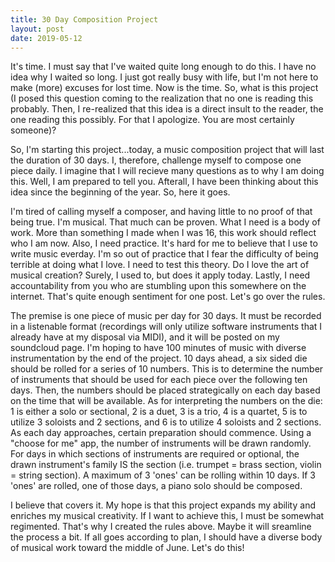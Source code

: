 ```yaml
---
title: 30 Day Composition Project
layout: post
date: 2019-05-12
---
```



It's time. I must say that I've waited quite long enough to do this. I have no idea why I waited so long. I just got really busy with life, but I'm not here to make (more) excuses for lost time. Now is the time. So, what is this project (I posed this question coming to the realization that no one is reading this probably. Then, I re-realized that this idea is a direct insult to the reader, the one reading this possibly. For that I apologize. You are most certainly someone)? 

So, I'm starting this project...today, a music composition project that will last the duration of 30 days. I, therefore, challenge myself to compose one piece daily. I imagine that I will recieve many questions as to why I am doing this. Well, I am prepared to tell you. Afterall, I have been thinking about this idea since the beginning of the year. So, here it goes. 

I'm tired of calling myself a composer, and having little to no proof of that being true. I'm musical. That much can be proven. What I need is a body of work. More than something I made when I was 16, this work should reflect who I am now. Also, I need practice. It's hard for me to believe that I use to write music everday. I'm so out of practice that I fear the difficulty of being terrible at doing what I love. I need to test this theory. Do I love the art of musical creation? Surely, I used to, but does it apply today. Lastly, I need accountability from you who are stumbling upon this somewhere on the internet. That's quite enough sentiment for one post. Let's go over the rules. 

The premise is one piece of music per day for 30 days. It must be recorded in a listenable format (recordings will only utilize software instruments that I already have at my disposal via MIDI), and it will be posted on my soundcloud page. I'm hoping to have 100 minutes of music with diverse instrumentation by the end of the project. 10 days ahead, a six sided die should be rolled for a series of 10 numbers. This is to determine the number of instruments that should be used for each piece over the following ten days. Then, the numbers should be placed strategically on each day based on the time that will be available. As for interpreting the numbers on the die: 1 is either a solo or sectional, 2 is a duet, 3 is a trio, 4 is a quartet, 5 is to utilize 3 soloists and 2 sections, and 6 is to utilize 4 soloists and 2 sections. As each day approaches, certain preparation should commence. Using a "choose for me" app, the number of instruments will be drawn randomly. For days in which sections of instruments are required or optional, the drawn instrument's family IS the section (i.e. trumpet = brass section, violin = string section). A maximum of 3 'ones' can be rolling within 10 days. If 3 'ones' are rolled, one of those days, a piano solo should be composed. 

I believe that covers it. My hope is that this project expands my ability and enriches my musical creativity. If I want to achieve this, I must be somewhat regimented. That's why I created the rules above. Maybe it will sreamline the process a bit.
If all goes according to plan, I should have a diverse body of musical work toward the middle of June. Let's do this! 





